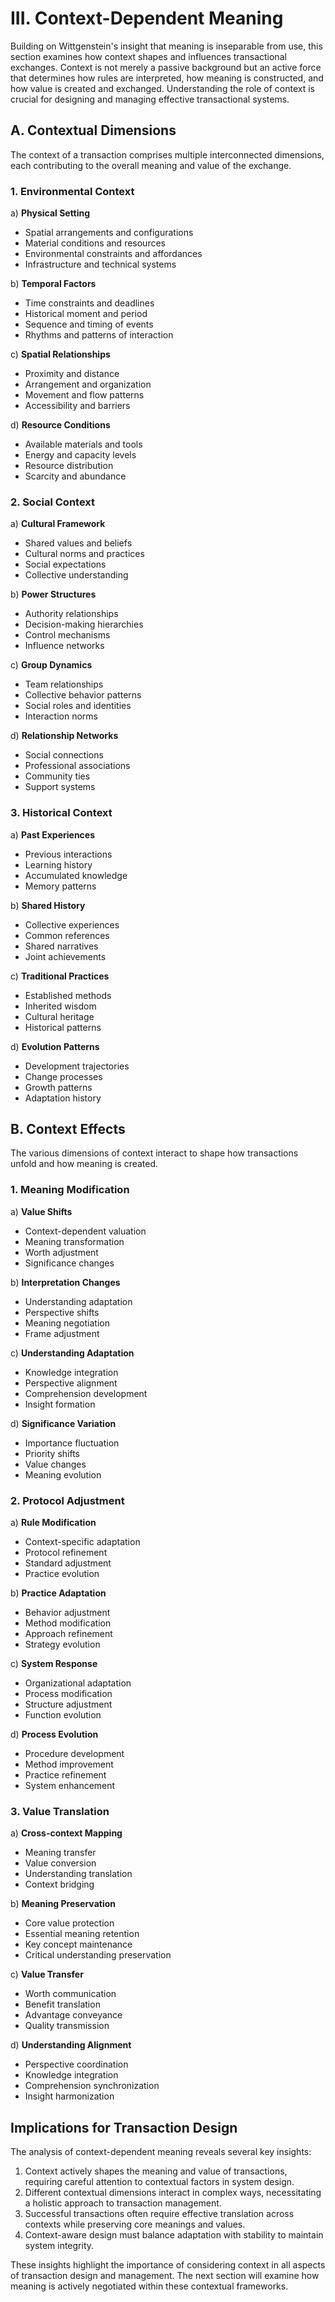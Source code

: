 # III. Context-Dependent Meaning

Building on Wittgenstein's insight that meaning is inseparable from use, this section examines how context shapes and influences transactional exchanges. Context is not merely a passive background but an active force that determines how rules are interpreted, how meaning is constructed, and how value is created and exchanged. Understanding the role of context is crucial for designing and managing effective transactional systems.

## A. Contextual Dimensions

The context of a transaction comprises multiple interconnected dimensions, each contributing to the overall meaning and value of the exchange.

### 1. Environmental Context

a) **Physical Setting**
   - Spatial arrangements and configurations
   - Material conditions and resources
   - Environmental constraints and affordances
   - Infrastructure and technical systems

b) **Temporal Factors**
   - Time constraints and deadlines
   - Historical moment and period
   - Sequence and timing of events
   - Rhythms and patterns of interaction

c) **Spatial Relationships**
   - Proximity and distance
   - Arrangement and organization
   - Movement and flow patterns
   - Accessibility and barriers

d) **Resource Conditions**
   - Available materials and tools
   - Energy and capacity levels
   - Resource distribution
   - Scarcity and abundance

### 2. Social Context

a) **Cultural Framework**
   - Shared values and beliefs
   - Cultural norms and practices
   - Social expectations
   - Collective understanding

b) **Power Structures**
   - Authority relationships
   - Decision-making hierarchies
   - Control mechanisms
   - Influence networks

c) **Group Dynamics**
   - Team relationships
   - Collective behavior patterns
   - Social roles and identities
   - Interaction norms

d) **Relationship Networks**
   - Social connections
   - Professional associations
   - Community ties
   - Support systems

### 3. Historical Context

a) **Past Experiences**
   - Previous interactions
   - Learning history
   - Accumulated knowledge
   - Memory patterns

b) **Shared History**
   - Collective experiences
   - Common references
   - Shared narratives
   - Joint achievements

c) **Traditional Practices**
   - Established methods
   - Inherited wisdom
   - Cultural heritage
   - Historical patterns

d) **Evolution Patterns**
   - Development trajectories
   - Change processes
   - Growth patterns
   - Adaptation history

## B. Context Effects

The various dimensions of context interact to shape how transactions unfold and how meaning is created.

### 1. Meaning Modification

a) **Value Shifts**
   - Context-dependent valuation
   - Meaning transformation
   - Worth adjustment
   - Significance changes

b) **Interpretation Changes**
   - Understanding adaptation
   - Perspective shifts
   - Meaning negotiation
   - Frame adjustment

c) **Understanding Adaptation**
   - Knowledge integration
   - Perspective alignment
   - Comprehension development
   - Insight formation

d) **Significance Variation**
   - Importance fluctuation
   - Priority shifts
   - Value changes
   - Meaning evolution

### 2. Protocol Adjustment

a) **Rule Modification**
   - Context-specific adaptation
   - Protocol refinement
   - Standard adjustment
   - Practice evolution

b) **Practice Adaptation**
   - Behavior adjustment
   - Method modification
   - Approach refinement
   - Strategy evolution

c) **System Response**
   - Organizational adaptation
   - Process modification
   - Structure adjustment
   - Function evolution

d) **Process Evolution**
   - Procedure development
   - Method improvement
   - Practice refinement
   - System enhancement

### 3. Value Translation

a) **Cross-context Mapping**
   - Meaning transfer
   - Value conversion
   - Understanding translation
   - Context bridging

b) **Meaning Preservation**
   - Core value protection
   - Essential meaning retention
   - Key concept maintenance
   - Critical understanding preservation

c) **Value Transfer**
   - Worth communication
   - Benefit translation
   - Advantage conveyance
   - Quality transmission

d) **Understanding Alignment**
   - Perspective coordination
   - Knowledge integration
   - Comprehension synchronization
   - Insight harmonization

## Implications for Transaction Design

The analysis of context-dependent meaning reveals several key insights:

1. Context actively shapes the meaning and value of transactions, requiring careful attention to contextual factors in system design.
2. Different contextual dimensions interact in complex ways, necessitating a holistic approach to transaction management.
3. Successful transactions often require effective translation across contexts while preserving core meanings and values.
4. Context-aware design must balance adaptation with stability to maintain system integrity.

These insights highlight the importance of considering context in all aspects of transaction design and management. The next section will examine how meaning is actively negotiated within these contextual frameworks. 